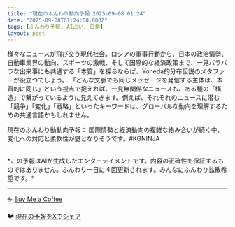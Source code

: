 ```yaml
---
title: "現在のふんわり動向予報 2025-09-08 01:24"
date: "2025-09-08T01:24:08.000Z"
tags: [ふんわり予報, AI占い, 日常]
layout: post
---
```


様々なニュースが飛び交う現代社会。ロシアの軍事行動から、日本の政治情勢、自動車業界の動向、スポーツの激戦、そして国際的な経済政策まで、一見バラバラな出来事にも共通する「本質」を探るならば、Yoneda的分布仮説のメタファーが役立つでしょう。  「どんな文脈でも同じメッセージを発信する主体は、本質的に同じ」という視点で捉えれば、一見無関係なニュースも、ある種の「構造」で繋がっているように見えてきます。例えば、それぞれのニュースに潜む「競争」「変化」「戦略」といったキーワードは、グローバルな動向を理解するための共通言語かもしれません。

現在のふんわり動動向予報：
国際情勢と経済動向の複雑な絡み合いが続く中、変化への対応と柔軟性が鍵となりそうです。#KGNINJA

<br>
*この予報はAIが生成したエンターテイメントです。内容の正確性を保証するものではありません。ふんわり一日に４回更新されます。みんなにふんわり拡散希望です。*

---
☕️ [Buy Me a Coffee](https://www.buymeacoffee.com/kgninja)

🐦 [現在の予報をXでシェア](https://twitter.com/intent/tweet?text=%E7%8F%BE%E5%9C%A8%E3%81%AE%E3%81%B5%E3%82%93%E3%82%8F%E3%82%8A%E4%BA%88%E5%A0%B1%3A%20%E3%80%8C%E6%A7%98%E3%80%85%E3%81%AA%E3%83%8B%E3%83%A5%E3%83%BC%E3%82%B9%E3%81%8C%E9%A3%9B%E3%81%B3%E4%BA%A4%E3%81%86%E7%8F%BE%E4%BB%A3%E7%A4%BE%E4%BC%9A%E3%80%82%E3%80%8D%23KGNINJA%20%E7%B6%9A%E3%81%8D%E3%81%AF%E3%83%96%E3%83%AD%E3%82%B0%E3%81%A7%EF%BC%81%F0%9F%91%87&url=https%3A%2F%2Fkg-ninja.github.io%2FFunwariyoso%2F)
